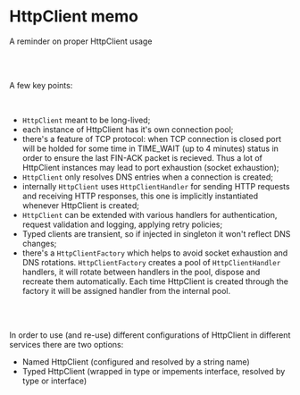 # HttpClient memo

A reminder on proper HttpClient usage

<br/>
<br/>

A few key points:

<br/>

- ```HttpClient``` meant to be long-lived;
- each instance of HttpClient has it's own connection pool;
- there's a feature of TCP protocol: when TCP connection is closed port will be holded for some time in TIME_WAIT (up to 4 minutes) status in order to ensure the last FIN-ACK packet is recieved. Thus a lot of HttpClient instances may lead to port exhaustion (socket exhaustion);
- ```HttpClient``` only resolves DNS entries when a connection is created;
- internally ```HttpClient``` uses ```HttpClientHandler``` for sending HTTP requests and receiving HTTP responses, this one is implicitly instantiated whenever HttpClient is created;
- ```HttpClient``` can be extended with various handlers for authentication, request validation and logging, applying retry policies;
- Typed clients are transient, so if injected in singleton it won't reflect DNS changes;
- there's a ```HttpClientFactory``` which helps to avoid socket exhaustion and DNS rotations. ```HttpClientFactory``` creates a pool of ```HttpClientHandler``` handlers, it will rotate between handlers in the pool, dispose and recreate them automatically. Each time HttpClient is created through the factory it will be assigned handler from the internal pool.

<br/>
<br/>

In order to use (and re-use) different configurations of HttpClient in different services there are two options:
<br/>
- Named HttpClient (configured and resolved by a string name)
- Typed HttpClient (wrapped in type or impements interface, resolved by type or interface)